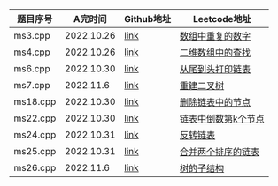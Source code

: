 | 题目序号 | A完时间 | Github地址 | Leetcode地址|
| --- | --- | --- | --- |
| ms3.cpp | 2022.10.26 | [link](https://github.com/zheda-libin/libsword/blob/master/ms3.cpp) | [数组中重复的数字](https://leetcode.cn/problems/shu-zu-zhong-zhong-fu-de-shu-zi-lcof/) |
| ms4.cpp | 2022.10.26 | [link](https://github.com/zheda-libin/libsword/blob/master/ms4.cpp) | [二维数组中的查找](https://leetcode.cn/problems/er-wei-shu-zu-zhong-de-cha-zhao-lcof/) |
| ms6.cpp | 2022.10.30 | [link](https://github.com/zheda-libin/libsword/blob/master/ms6.cpp) | [从尾到头打印链表](https://leetcode.cn/problems/cong-wei-dao-tou-da-yin-lian-biao-lcof/) |
| ms7.cpp | 2022.11.6 | [link](https://github.com/zheda-libin/libsword/blob/master/ms7.cpp) | [重建二叉树](https://leetcode.cn/problems/zhong-jian-er-cha-shu-lcof/) |
| ms18.cpp | 2022.10.30 | [link](https://github.com/zheda-libin/libsword/blob/master/ms18.cpp) | [删除链表中的节点](https://leetcode.cn/problems/shan-chu-lian-biao-de-jie-dian-lcof/) |
| ms22.cpp | 2022.10.30 | [link](https://github.com/zheda-libin/libsword/blob/master/ms22.cpp) | [链表中倒数第k个节点](https://leetcode.cn/problems/lian-biao-zhong-dao-shu-di-kge-jie-dian-lcof/) |
| ms24.cpp | 2022.10.31 | [link](https://github.com/zheda-libin/libsword/blob/master/ms24.cpp) | [反转链表](https://leetcode.cn/problems/fan-zhuan-lian-biao-lcof/) |
| ms25.cpp | 2022.10.31 | [link](https://github.com/zheda-libin/libsword/blob/master/ms25.cpp) | [合并两个排序的链表](https://leetcode.cn/problems/he-bing-liang-ge-pai-xu-de-lian-biao-lcof/) |
| ms26.cpp | 2022.11.6 | [link](https://github.com/zheda-libin/libsword/blob/master/ms26.cpp) | [树的子结构](https://leetcode.cn/problems/shu-de-zi-jie-gou-lcof/) |
